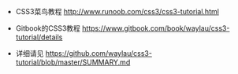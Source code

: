 

- CSS3菜鸟教程 http://www.runoob.com/css3/css3-tutorial.html

- Gitbook的CSS3教程 https://www.gitbook.com/book/waylau/css3-tutorial/details
- 详细请见 https://github.com/waylau/css3-tutorial/blob/master/SUMMARY.md
